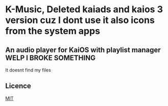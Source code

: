 # K-Music, Deleted kaiads and kaios 3 version cuz I dont use it also icons from the system apps

## An audio player for KaiOS with playlist manager **WELP I BROKE SOMETHING**
It doesnt find my files
## Licence

[MIT](https://opensource.org/licenses/MIT)

